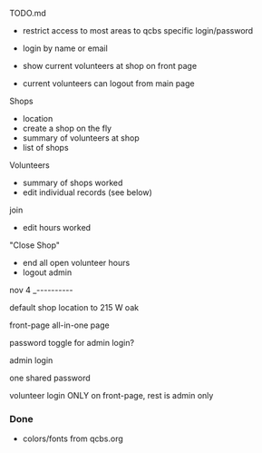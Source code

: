TODO.md

- restrict access to most areas to qcbs specific login/password

- login by name or email
- show current volunteers at shop on front page
- current volunteers can logout from main page


Shops

- location
- create a shop on the fly
- summary of volunteers at shop
- list of shops

Volunteers
- summary of shops worked
- edit individual records (see below)

join
- edit hours worked


"Close Shop"

- end all open volunteer hours
- logout admin



nov 4
_----------

default shop location to 215 W oak

front-page all-in-one page


password toggle for admin login?

admin login

one shared password

volunteer login ONLY on front-page, rest is admin only

### Done

- colors/fonts from qcbs.org
